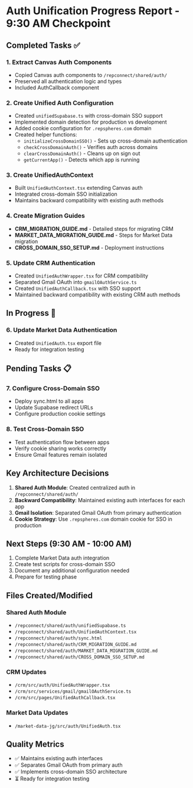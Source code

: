# Auth Unification Progress Report - 9:30 AM Checkpoint

## Completed Tasks ✅

### 1. Extract Canvas Auth Components

- Copied Canvas auth components to `/repconnect/shared/auth/`
- Preserved all authentication logic and types
- Included AuthCallback component

### 2. Create Unified Auth Configuration

- Created `unifiedSupabase.ts` with cross-domain SSO support
- Implemented domain detection for production vs development
- Added cookie configuration for `.repspheres.com` domain
- Created helper functions:
  - `initializeCrossDomainSSO()` - Sets up cross-domain authentication
  - `checkCrossDomainAuth()` - Verifies auth across domains
  - `clearCrossDomainAuth()` - Cleans up on sign out
  - `getCurrentApp()` - Detects which app is running

### 3. Create UnifiedAuthContext

- Built `UnifiedAuthContext.tsx` extending Canvas auth
- Integrated cross-domain SSO initialization
- Maintains backward compatibility with existing auth methods

### 4. Create Migration Guides

- **CRM_MIGRATION_GUIDE.md** - Detailed steps for migrating CRM
- **MARKET_DATA_MIGRATION_GUIDE.md** - Steps for Market Data migration
- **CROSS_DOMAIN_SSO_SETUP.md** - Deployment instructions

### 5. Update CRM Authentication

- Created `UnifiedAuthWrapper.tsx` for CRM compatibility
- Separated Gmail OAuth into `gmailOAuthService.ts`
- Created `UnifiedAuthCallback.tsx` with SSO support
- Maintained backward compatibility with existing CRM auth methods

## In Progress 🔄

### 6. Update Market Data Authentication

- Created `UnifiedAuth.tsx` export file
- Ready for integration testing

## Pending Tasks 📋

### 7. Configure Cross-Domain SSO

- Deploy sync.html to all apps
- Update Supabase redirect URLs
- Configure production cookie settings

### 8. Test Cross-Domain SSO

- Test authentication flow between apps
- Verify cookie sharing works correctly
- Ensure Gmail features remain isolated

## Key Architecture Decisions

1. **Shared Auth Module**: Created centralized auth in `/repconnect/shared/auth/`
2. **Backward Compatibility**: Maintained existing auth interfaces for each app
3. **Gmail Isolation**: Separated Gmail OAuth from primary authentication
4. **Cookie Strategy**: Use `.repspheres.com` domain cookie for SSO in production

## Next Steps (9:30 AM - 10:00 AM)

1. Complete Market Data auth integration
2. Create test scripts for cross-domain SSO
3. Document any additional configuration needed
4. Prepare for testing phase

## Files Created/Modified

### Shared Auth Module

- `/repconnect/shared/auth/unifiedSupabase.ts`
- `/repconnect/shared/auth/UnifiedAuthContext.tsx`
- `/repconnect/shared/auth/sync.html`
- `/repconnect/shared/auth/CRM_MIGRATION_GUIDE.md`
- `/repconnect/shared/auth/MARKET_DATA_MIGRATION_GUIDE.md`
- `/repconnect/shared/auth/CROSS_DOMAIN_SSO_SETUP.md`

### CRM Updates

- `/crm/src/auth/UnifiedAuthWrapper.tsx`
- `/crm/src/services/gmail/gmailOAuthService.ts`
- `/crm/src/pages/UnifiedAuthCallback.tsx`

### Market Data Updates

- `/market-data-jg/src/auth/UnifiedAuth.tsx`

## Quality Metrics

- ✅ Maintains existing auth interfaces
- ✅ Separates Gmail OAuth from primary auth
- ✅ Implements cross-domain SSO architecture
- ⏳ Ready for integration testing
